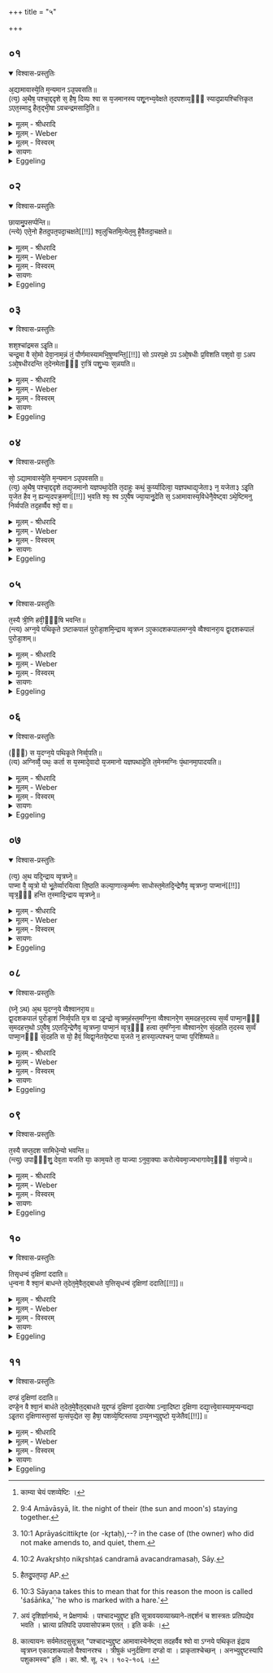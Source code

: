 +++
title = "५"

+++


## ०१


<details open><summary>विश्वास-प्रस्तुतिः</summary>

अ᳘द्यामावास्ये᳘ति म᳘न्यमान ऽउ᳘पवसति॥  
(त्य᳘) अ᳘थैष᳘ पश्चा᳘द्ददृशे स᳘ हैष᳘ दिव्यः श्वा स य᳘जमानस्य पशू᳘नभ्य᳘वेक्षते त᳘दपशव्य᳘ᳫँ᳘ स्याद᳘प्रायश्चित्तिकृत ऽएत᳘स्मादु हैत᳘द्भी᳘षा ऽवचन्द्रमसादि᳘ति॥
</details>

<details><summary>मूलम् - श्रीधरादि</summary>

अ᳘द्यामावास्ये᳘ति म᳘न्यमान ऽउ᳘पवसति॥  
(त्य᳘) अ᳘थैष᳘ पश्चा᳘द्ददृशे स᳘ हैष᳘ दिव्यः श्वा स य᳘जमानस्य पशू᳘नभ्य᳘वेक्षते त᳘दपशव्य᳘ᳫँ᳘ स्याद᳘प्रायश्चित्तिकृत ऽएत᳘स्मादु हैत᳘द्भी᳘षा ऽवचन्द्रमसादि᳘ति॥
</details>

<details><summary>मूलम् - Weber</summary>

अॗद्यामावास्ये᳘ति म᳘न्यमान उ᳘पवसति॥  
अ᳘थैष᳘ पश्चा᳘द्ददृशे स᳘ हैष᳘ दिव्यः श्वा स य᳘जमानस्य पशू᳘नभ्य᳘वेक्षते त᳘दपशव्य᳘ᳫं᳘ स्याद᳘प्रायश्चित्तिकृत एत᳘स्मादु हैत᳘द्भीषावचन्द्रमसादि᳘ति॥
</details>

<details><summary>मूलम् - विस्वरम्</summary>

**दर्शयागे पश्चाच्चंद्रदर्शने त्रिहविष्का अभ्युदितेष्टिः (प्रायश्चित्तेष्टिः) ।** [^१_१९] 

अद्यामावास्येति मन्यमान उपवसति । अथैष पश्चाद्ददृशे । स हैष दिव्यः श्वा । स यजमानस्य पशूनभ्यवेक्षते । तदपशव्यं स्यादप्रायश्चित्तिकृतः । एतस्मादु हैतद्भीषा ऽवचंद्रमसादिति ॥ १ ॥ 

[^१_१९]: काम्या चेयं पशव्येष्टिः । 
</details>

<details><summary>सायणः</summary>

(गृह्यम्) दर्शयागे पुरस्ताच्चंद्रदर्शने प्रायश्चित्तेष्टिरुक्ता, अथ पश्चात्तद्दर्शने नैमित्तिकीमिष्टिं विधित्सुराह- **अद्यामावास्येति मन्यमान** इति । "पर्वणो यश्चतुर्थो ऽश आद्याः प्रतिपदस्त्रयः । यागकालः स विज्ञेयः" (मुरारिकृतपर्वनिर्णये.) इति स्मृत्युक्तकालमतिक्रम्य प्रतिपत्तुरीयपादादिकाले अद्येदानीं अमावास्येति दर्शयागस्यायं काल इति मोहात् 'मन्यमानो' यदा 'उपवसति' औपवसथ्यं कर्म करोति । अथानंतरं सायंकाले 'एषः' चंद्रमाः 'पश्चात्' प्रतीच्यां दिशि 'ददृशे' दृश्यते चोदितं कालमतिक्रम्याकाले कर्म कृतमिति ज्ञायत इत्यर्थः । 'सः' पश्चात् दृश्यमानः 'एषः' चंद्रः 'दिव्यः' दिवि भवः 'श्वा' श्ववत् बाधकः । 'सः' 'अस्य' यजमानस्य पशून् गो ऽश्वाविमहिषादीन् 'अभ्यवेक्षते' अभ्यवहर्तुं पश्यति । यथा सालावृको वने संचरतो मेषादीन् पशून् अभ्यवजिहीर्षति, तद्वत् । तस्मात् चंद्रदर्शनं 'अप्रायश्चित्तिकृतः' प्रायो नाम विध्यतिक्रमजनितो दोषः, तस्य चित्तिः, तत्समाधायकं ज्ञानपूर्वकं कर्म तदकुर्वतो यजमानस्य 'अपशव्यं' पशुभ्यो हितं पराव्यं तद्विलक्षणं स्यात् । तच्चंद्रदर्शनं पशुहानिकृदित्यर्थः एतदेवोपपाद्यते- **एतस्मादि**ति । एतस्मादेव खलु चंद्रसंबंधिश्वरूपेण पूर्वोक्तात् । अत एव 'अवचंद्रमसात्' अवकृष्टो निकृष्टः चंद्रमाः अवचंद्रमसः । "अनसन्तान्नपुंसकात्" (पा. सू. ५ । ४ । १०३) इति अनपुंसकाल्लिंगादपि व्यत्ययेनाकारः समासांतः । तस्माच्चन्द्रादिति 'भीषा' उक्तरूपया भीत्या ॥ १ ॥ 
</details>

<details><summary>Eggeling</summary>

1. He observes the fast thinking, 'To-day is the day of new moon [^egg_96];' and then that (moon) is seen in

[^egg_96]: 9:4 Amāvāsyā, lit. the night of their (the sun and moon's) staying together.

the west. But, indeed, he (the moon) is that heavenly dog: he watches the Sacrificer's cattle (to seize them), and that would not be good for cattle if amends were not made to them [^egg_97]; and through fear of that 'down-coming moon [^egg_98],' as they think him to be,--

[^egg_97]: 10:1 Aprāyaścittikr̥te (or -kr̥taḥ),--? in the case of (the owner) who did not make amends to, and quiet, them.

[^egg_98]: 10:2 Avakr̥shṭo nikr̥shṭaś candramā avacandramasaḥ, Sāy.
</details>


## ०२


<details open><summary>विश्वास-प्रस्तुतिः</summary>

छायामु᳘पसर्प्पन्ति॥  
(न्त्ये) एते᳘नो हैतदुपत᳘पदा᳘चक्षते[[!!]] श्व᳘लुचितमि᳘त्येत᳘मु है᳘वैतदा᳘चक्षते॥
</details>

<details><summary>मूलम् - श्रीधरादि</summary>

छायामु᳘पसर्प्पन्ति॥  
(न्त्ये) एते᳘नो हैतदुपत᳘पदा᳘चक्षते[[!!]] श्व᳘लुचितमि᳘त्येत᳘मु है᳘वैतदा᳘चक्षते॥
</details>

<details><summary>मूलम् - Weber</summary>

छायामु᳘पसर्पन्ति॥  
एते᳘नो हैत᳘दुपत᳘पदा᳘चक्षते [^wbr_1] श्व᳘लुचितमि᳘त्येत᳘मु हैॗवैतदा᳘चक्षते॥  

[^wbr_1]: हैतदु᳘पत᳘पदा᳘ AP.
</details>

<details><summary>मूलम् - विस्वरम्</summary>

छायामुपसर्पन्ति । एतेनो हैतदुपतपत् आचक्षते श्वलुचितमिति । एतमु हैवैतदाचक्षते ॥ २ ॥ 
</details>

<details><summary>सायणः</summary>

'छायामुपसर्पन्ति' उपगच्छन्ति गवाद्याः पशवस्तिरोहिता यजमानस्य भवतीत्यर्थः । 'एतेनो ह' एतेनैव प्रकारेण इति 'उपतपत्' पशूनामुपतापकारि यदेतच्चंद्रदर्शनं ततः 'श्वलुचितं' शुना रिक्तीकृतमित्याचक्षते अभिज्ञाः कथयंति । 'एतमु हैवैतत्' एतमेव चंद्रगतदोषम् एवम् 'आचक्षते' ॥ २ ॥ 
</details>

<details><summary>Eggeling</summary>

2. They steal away into the shade. And therefore, indeed, people call that burning pain 'śvalucita' (dog's clutch);--and therefore they also call that one--
</details>


## ०३


<details open><summary>विश्वास-प्रस्तुतिः</summary>

शश᳘श्चांद्रमस ऽइ᳘ति॥  
चन्द्र᳘मा वै सो᳘मो देवा᳘नाम᳘न्नं तं᳘ पौर्णमास्यामभि᳘षुण्वन्ति᳘[[!!]] सो ऽपरप᳘क्षे ऽप ऽओ᳘षधीः प्र᳘विशति पश᳘वो वा᳘ ऽअप ऽओ᳘षधीरदन्ति त᳘देनमेताᳫँ᳭ रा᳘त्रिं पशु᳘भ्यः स᳘न्नयति॥
</details>

<details><summary>मूलम् - श्रीधरादि</summary>

शश᳘श्चांद्रमस ऽइ᳘ति॥  
चन्द्र᳘मा वै सो᳘मो देवा᳘नाम᳘न्नं तं᳘ पौर्णमास्यामभि᳘षुण्वन्ति᳘[[!!]] सो ऽपरप᳘क्षे ऽप ऽओ᳘षधीः प्र᳘विशति पश᳘वो वा᳘ ऽअप ऽओ᳘षधीरदन्ति त᳘देनमेताᳫँ᳭ रा᳘त्रिं पशु᳘भ्यः स᳘न्नयति॥
</details>

<details><summary>मूलम् - Weber</summary>

शश᳘श्चान्द्रमस इ᳘ति॥  
चन्द्र᳘मा वै सो᳘मो देवा᳘नाम᳘न्नं त᳘म् पौर्णमाॗस्यामभि᳘षुण्वन्तिॗ सोऽपरपॗक्षेऽप ओ᳘षधीः प्र᳘विशति पश᳘वो वा᳘ अप ओ᳘षधीरदन्ति त᳘देनमेतां रा᳘त्रीम् पशु᳘भ्यः सं᳘नयति॥
</details>

<details><summary>मूलम् - विस्वरम्</summary>

शशश्चांद्रमस इति । चंद्रमा वै सोमो देवानामन्नम् । तं पौर्णमास्यामभिषुण्वंति । सो ऽपरपक्षे ऽप ऽओषधीः प्रविशति । पशवो वा अप ओषधीरदंति । तदेनमेतां रात्रिं पशुभ्यः सन्नयति ॥ ३ ॥ 
</details>

<details><summary>सायणः</summary>

'चन्द्रमसः' संबंधी तन्मण्डलमध्यवर्ती 'शशः' इति । अत एव तस्य शशांक इति प्रसिद्धिः । इतो ऽपि चन्द्रदर्शनात्प्रागेव शुद्धायाममावास्यायां उपवसथः कार्य इत्याह- **चंद्रमा वा** इति । **तं पौर्णमास्यामि**ति । उपचयकाष्ठा गतं तं देवान्नरूपं चंद्रमसं पौर्णमासीकाले 'अभिषुण्वंति' पातुं द्रवीकुर्वंति । स चाभिषवेणेतः अनुष्ठिता ऽपरपक्षे अप ओषधीश्च प्रविशति । पशवस्ता ओषधीर्जग्ध्वा अपश्च पीत्वा स्वात्मनि तं चांद्रमसं कृत्स्नं रसममावास्यायां धारयंति । तत 'एनं' रसमेतां रात्रिम् । "अत्यंतसंयोगे द्वितीया"- (पा. सू. २ । ३ । ५) । अमावास्यायाः संबन्धिन्यां रात्रौ 'पशुभ्यः' 'सकाशात् सन्नयति' सम्यक् प्रापयति । तत्सन्नयनं प्रतिपच्चंद्रदर्शने सति नोपपद्यत इत्यर्थः ॥ ३ ॥ 
</details>

<details><summary>Eggeling</summary>

3. 'The hare in the moon [^egg_99].' Soma, the food of the gods, indeed, is the moon: at full moon they press him; and in the subsequent half of the month he enters the waters and plants; and, the cattle feeding on the water and the plants, he then during that night (of new moon) collects him from the cattle.

[^egg_99]: 10:3 Sāyaṇa takes this to mean that for this reason the moon is called 'śaśāṅka,' 'he who is marked with a hare.'
</details>


## ०४


<details open><summary>विश्वास-प्रस्तुतिः</summary>

सो᳘ ऽद्यामावास्ये᳘ति म᳘न्यमान ऽउ᳘पवसति॥  
(त्य᳘) अ᳘थैष᳘ पश्चा᳘द्ददृशे तद्य᳘जमानो यज्ञपथा᳘देति त᳘दाहुः कथं᳘ कुर्य्यादित्वा᳘ यज्ञपथाद्य᳘जेता३ न᳘ यजेता३ ऽइ᳘ति य᳘जेत हैव न᳘ ह्यन्य᳘दपक्र᳘मणं[[!!]] भ᳘वति श्वः᳘ श्व ऽए᳘वैष ज्या᳘यानु᳘देति स᳘ ऽआमावास्य᳘विधेनै᳘वेष्ट्वा ऽथे᳘ष्टिमनु निर्व्वपति तद᳘हर्व्वैव श्वो᳘ वा॥
</details>

<details><summary>मूलम् - श्रीधरादि</summary>

सो᳘ ऽद्यामावास्ये᳘ति म᳘न्यमान ऽउ᳘पवसति॥  
(त्य᳘) अ᳘थैष᳘ पश्चा᳘द्ददृशे तद्य᳘जमानो यज्ञपथा᳘देति त᳘दाहुः कथं᳘ कुर्य्यादित्वा᳘ यज्ञपथाद्य᳘जेता३ न᳘ यजेता३ ऽइ᳘ति य᳘जेत हैव न᳘ ह्यन्य᳘दपक्र᳘मणं[[!!]] भ᳘वति श्वः᳘ श्व ऽए᳘वैष ज्या᳘यानु᳘देति स᳘ ऽआमावास्य᳘विधेनै᳘वेष्ट्वा ऽथे᳘ष्टिमनु निर्व्वपति तद᳘हर्व्वैव श्वो᳘ वा॥
</details>

<details><summary>मूलम् - Weber</summary>

सोॗऽद्यामावास्ये᳘ति म᳘न्यमान उ᳘पवसति॥  
अ᳘थैष᳘ पश्चा᳘द्ददृशे तद्य᳘जमानो यज्ञपथा᳘देति त᳘दाहुः कथं᳘ कुर्यादित्वा᳘ यज्ञपथाद्य᳘जेता३ न᳘ यजेता३ इ᳘ति य᳘जेत हैव न ह्य᳘न्य᳘दपक्र᳘मणम् भ᳘वति श्वः᳘ श्व एॗवैष ज्या᳘यानु᳘देति स᳘ आमावास्य᳘विधेनैॗवेष्ट्वाथे᳘ष्टिमनुनि᳘र्वपति तद᳘हर्वैव श्वो᳘ वा॥
</details>

<details><summary>मूलम् - विस्वरम्</summary>

सो ऽद्यामावास्येति मन्यमान उपवसति । अथैष पश्चाद्ददृशे । तद्यजमानो यज्ञपथादेति । तदाहुः कथं कुर्यात् इत्वा यज्ञपथाद्यजेता ३ न यजेता ३ इति । यजेत हैव । न ह्यन्यदपक्रमणं भवति । श्वः श्व एवैष ज्यायानुदेति । सं आमावास्यविधेनैवेष्ट्वा- अथेष्टिमनुनिर्वपति । तदहर्वैव श्वो वा ॥ ४ ॥ 
</details>

<details><summary>सायणः</summary>

दर्शयागस्यातिक्रांतकालत्वे दोषमुपन्यस्य तत्रानुष्ठानप्रकारमाह- **सो ऽद्यामावास्ये**ति । व्याख्यातार्थः । तत्तथा पश्चाच्चंद्रदर्शने [^१_२०] सति यजमानो 'यज्ञपथात्' अनुष्ठानमार्गात् 'एति' अपक्रामति "ऋक्पूरब्धूः" (पा. सू. ५ । ४ । ७४) इति अकारः समासांतः । अत्र कर्तव्यविशेषमुपदेष्टुं ब्रह्मवादिनां प्रश्नमुद्भावयति- **तदाहुः कथं कुर्यादित्वा यज्ञपथादि**ति । 'इत्वा' गत्वा प्रच्युतो भूत्वेत्यर्थः । किं प्रक्रांतेन दर्शयागेन 'यजेत न यजेतेति' तेषां मीमांसा । "विचार्यमाणानाम्" (पा. सू. ८ । २ । ९७) इत्युभयत्र प्लुतिः । एवं विचार्य यागपक्षमेव निर्द्धारयति- **यजेत हैवे**ति । 'अपक्रमणं' दोषनिष्क्रमणद्वारं, तदानीमेव प्रकृतयागनिर्वर्तने कारणमाह- **श्वः श्व एवैष** इति । 'श्वः श्वः' उत्तरोत्तरदिवसे कलावृद्ध्या 'ज्यायान्' वृद्धतर एव सन्नुदेति । तथा च कालातिक्रम ओषधिगतश्चंद्रः प्रतिक्षणं ततो ऽपसर्पतीति प्रकृतो दर्शयागः शीघ्रं समापनीय इत्यर्थः । अनंतरमेवैतद्दोषपरिहाराय प्रायश्चित्तेष्टिः कर्तव्येति विधत्ते- **स आमावास्यविधेनैवे**ति । यश्चोदितकाले ऽनुष्ठितो ऽमावास्यायागः, तत्प्रकारेणैव प्रतिपदि प्रक्रांतां दर्शेष्टिं समाप्य, अनंतरमेव एतां त्रिहविष्कां वक्ष्यमाणामिष्टिमनुनिर्वपेत् । सा च सद्यस्काला द्व्यहःकालसाध्या वा कार्येत्याह- **तदहर्वैवे**ति ॥ ४ ॥ 

[^१_२०]: अयं दृशिर्ज्ञानार्थः, न प्रेक्षणार्थः । पश्चादभ्युद्दृष्ट इति सूत्रावयवव्याख्याने-तद्दर्शनं च शास्त्रतः प्रतिपद्येव भवति । भ्रात्या प्रतिपदि उपवासोपक्रम एतत् । इति कर्कः । 
</details>

<details><summary>Eggeling</summary>

4. He keeps the fast thinking, 'To-day is the day of new moon;' and then that (moon) is seen in the west, and the Sacrificer departs from the path of sacrifice. As to this they say, 'What should one do when he has departed from the path of the sacrifice? Should he sacrifice, or should he not sacrifice?' He should certainly sacrifice, for there is no other way out of it: day after day that (moon) rises larger. Having performed offering after the manner of the New-moon sacrifice, he takes out material for an additional offering either on the same, or on the following day.
</details>


## ०५


<details open><summary>विश्वास-प्रस्तुतिः</summary>

त᳘स्यै त्री᳘णि हवी᳘ᳫँ᳘षि भवन्ति॥  
(न्त्य) अग्न᳘ये पथिकृ᳘ते ऽष्टाकपालं पुरोडा᳘शमि᳘न्द्राय व्वृत्रघ्न ऽए᳘कादशकपालमग्न᳘ये व्वैश्वानरा᳘य द्वा᳘दशकपालं पुरोडा᳘शम्॥
</details>

<details><summary>मूलम् - श्रीधरादि</summary>

त᳘स्यै त्री᳘णि हवी᳘ᳫँ᳘षि भवन्ति॥  
(न्त्य) अग्न᳘ये पथिकृ᳘ते ऽष्टाकपालं पुरोडा᳘शमि᳘न्द्राय व्वृत्रघ्न ऽए᳘कादशकपालमग्न᳘ये व्वैश्वानरा᳘य द्वा᳘दशकपालं पुरोडा᳘शम्॥
</details>

<details><summary>मूलम् - Weber</summary>

त᳘स्य त्री᳘णि हवीं᳘षि भवन्ति॥  
अग्न᳘ये पथिकृ᳘तेऽष्टाकपालम् पुरोडा᳘शमि᳘न्द्राय वृत्रघ्न ए᳘कादशकपालमग्न᳘ये वैश्वानरा᳘य द्वा᳘दशकपालम् पुरोडा᳘शम्॥
</details>

<details><summary>मूलम् - विस्वरम्</summary>

तस्यै त्रीणि हवींषि भवंति । अग्नये पथिकृते ऽष्टाकपालं पुरोडाशम्, इंद्राय वृत्रघ्न एकादशकपालम्, अग्नये वैश्वानराय द्वादशकपालं पुरोडाशम् ॥ ५ ॥ 
</details>

<details><summary>सायणः</summary>

कतिहविष्का सेति तत्राह- **तस्यै त्रीणी**ति । षष्ठ्यर्थे चतुर्थी (पा. सू. २ । ३ । ६२ । वा.) । तान्येव हवींषि दर्शयति- **अग्नये पथिकृत** इति ॥ ५ ॥ 
</details>

<details><summary>Eggeling</summary>

5. There are three chief oblations for this (offering),--(he prepares) a cake on eight potsherds for

 Agni Pathikr̥t (the path-maker), one on eleven potsherds for Indra Vr̥trahan (the slayer of Vr̥tra), and a cake on twelve potsherds for Agni Vaiśvānara.
</details>


## ०६


<details open><summary>विश्वास-प्रस्तुतिः</summary>

(ᳫँ᳭) स य᳘दग्न᳘ये पथिकृ᳘ते निर्व्व᳘पति॥  
(त्य) अग्निर्व्वै᳘ पथः᳘ कर्ता स य᳘स्मादे᳘वादो य᳘जमानो यज्ञपथादे᳘ति त᳘मेनमग्निः पं᳘थानमा᳘पादयति॥
</details>

<details><summary>मूलम् - श्रीधरादि</summary>

(ᳫँ᳭) स य᳘दग्न᳘ये पथिकृ᳘ते निर्व्व᳘पति॥  
(त्य) अग्निर्व्वै᳘ पथः᳘ कर्ता स य᳘स्मादे᳘वादो य᳘जमानो यज्ञपथादे᳘ति त᳘मेनमग्निः पं᳘थानमा᳘पादयति॥
</details>

<details><summary>मूलम् - Weber</summary>

स य᳘दग्न᳘ये पथिकृ᳘ते निर्व᳘पति॥  
अग्निर्वै᳘ पथः᳘ कर्ता स य᳘स्मादेॗवादो य᳘जमानो यज्ञपथादे᳘ति त᳘मेनमग्निः प᳘न्थानमा᳘पादयति॥
</details>

<details><summary>मूलम् - विस्वरम्</summary>

स यदग्नये पथिकृते निर्वपति । अग्निर्वै पथः कर्ता । स यस्मादेवादो यजमानो यज्ञपथादेति । तमेनमग्निः पंथानमापादयति ॥ ६ ॥ 
</details>

<details><summary>सायणः</summary>

तानि क्रमेणानूद्य व्याचष्टे- **स यदग्नये पथिकृत** इति । 'पथः' यज्ञमार्गस्य भ्रष्टस्य 'अग्निः' खलु 'कर्ता' पुनः प्रापयिता । अतः सो ऽग्निस्तं पंथानम् 'एनं' यजमानं प्रापयति । 'यस्मात्' यज्ञपथादेव 'अदः' अमुत्र 'यजमान एति' अपक्रामति । अतः पथिकृद्विशेषणविशिष्टाग्नेर्यागो युक्त इत्यर्थः ॥ ६ ॥ 
</details>

<details><summary>Eggeling</summary>

6. Now as to why he prepares (an oblation) for Agni Pathikr̥t,--it is that Agni, being the maker of the path, leads the Sacrificer (back) to the path of sacrifice, from which he now departs.
</details>


## ०७


<details open><summary>विश्वास-प्रस्तुतिः</summary>

(त्य᳘) अ᳘थ यदि᳘न्द्राय व्वृत्रघ्ने᳘॥  
पाप्मा वै᳘ व्वृत्रो यो भू᳘तेर्व्वारयित्वा ति᳘ष्ठति कल्या᳘णात्क᳘र्म्मणः साधोस्त᳘मेतदि᳘न्द्रेणैव᳘ व्वृत्रघ्ना᳘ पाप्मानं[[!!]] व्वृत्र᳘ᳫँ᳘ हन्ति त᳘स्मादि᳘न्द्राय व्वृत्रघ्ने᳘॥
</details>

<details><summary>मूलम् - श्रीधरादि</summary>

(त्य᳘) अ᳘थ यदि᳘न्द्राय व्वृत्रघ्ने᳘॥  
पाप्मा वै᳘ व्वृत्रो यो भू᳘तेर्व्वारयित्वा ति᳘ष्ठति कल्या᳘णात्क᳘र्म्मणः साधोस्त᳘मेतदि᳘न्द्रेणैव᳘ व्वृत्रघ्ना᳘ पाप्मानं[[!!]] व्वृत्र᳘ᳫँ᳘ हन्ति त᳘स्मादि᳘न्द्राय व्वृत्रघ्ने᳘॥
</details>

<details><summary>मूलम् - Weber</summary>

अ᳘थ यदि᳘न्द्राय वृत्रघ्ने᳟॥  
पाप्मा वै᳘ वृत्रो यो भू᳘तेर्वारयित्वा ति᳘ष्ठति कल्या᳘णात्क᳘र्मणः साधोस्त᳘मेतदि᳘न्द्रेणैव᳘ वृत्रघ्ना᳘ पाप्मा᳘नं वृत्र᳘ᳫं᳘ हन्ति त᳘स्मादि᳘न्द्राय वृत्रघ्ने᳟॥
</details>

<details><summary>मूलम् - विस्वरम्</summary>

अथ यदिंद्राय वृत्रघ्ने । पाप्मा वै वृत्रः । यो भूतेर्वारयित्वा तिष्ठति कल्याणात्कर्मणः साधोः । तमेतदिंद्रेणैव वृत्रघ्ना पाप्मानं वृत्रं हंति । तस्मादिंद्राय वृत्रघ्ने ॥ ७ ॥ 
</details>

<details><summary>सायणः</summary>

द्वितीययागदेवताया अपि विशेषणं प्रकृतोपयोगित्वेन समर्थयते- **पाप्मा वै वृत्र** इति । 'वृत्रघ्ने' इत्यत्र हननक्रियां प्रति कर्मभूतो यो वृत्रः सः 'पाप्मा' । तं विशिनष्टि- **यो भूतेरि**ति । 'साधोः' यथाकालमनुष्ठितात्, कल्याणाच्छोभनफलसाधनात्, 'कर्मणः' या 'भूतिः' फलोत्पत्तिः, तां 'वारयित्वा' यः पाप्मा 'तिष्ठति' । भूतेरिति कर्मणि षष्ठी (पा. सू. २ । ३ । ५०) । **तमेतदि**त्यादि स्पष्टम् ॥ ७ ॥ 
</details>

<details><summary>Eggeling</summary>

7. And as to why to Indra Vr̥trahan,--Vr̥tra is sin: with the help of Indra, the slayer of Vr̥tra, he thus slays sin, Vr̥tra, which ever keeps him from well-being, from virtue, and from the good work: this is why he (offers) to Indra Vr̥trahan.
</details>


## ०८


<details open><summary>विश्वास-प्रस्तुतिः</summary>

(घ्ने᳘ ऽथ) अ᳘थ य᳘दग्न᳘ये व्वैश्वानरा᳘य॥  
द्वा᳘दशकपालं पुरोडा᳘शं निर्व्व᳘पति य᳘त्र वा ऽइ᳘न्द्रो व्वृत्रम᳘हंस्त᳘मग्नि᳘ना व्वैश्वानरे᳘ण स᳘मदहत्त᳘दस्य स᳘र्व्वं पाप्मा᳘नᳫँ᳭ स᳘मदहत्त᳘थो ऽए᳘वैष᳘ ऽएतदि᳘न्द्रेणैव᳘ व्वृत्रघ्ना᳘ पाप्मा᳘नं व्वृत्र᳘ᳫँ᳘ हत्वा त᳘मग्नि᳘ना व्वैश्वानरे᳘ण सं᳘दहति त᳘दस्य स᳘र्व्वं पाप्मा᳘नᳫँ᳭ सं᳘दहति स यो᳘ हैवं᳘ व्विद्वा᳘नेतये᳘ष्ट्या य᳘जते न᳘ हास्या᳘ल्पश्चन᳘ पाप्मा प᳘रिशिष्यते॥
</details>

<details><summary>मूलम् - श्रीधरादि</summary>

(घ्ने᳘ ऽथ) अ᳘थ य᳘दग्न᳘ये व्वैश्वानरा᳘य॥  
द्वा᳘दशकपालं पुरोडा᳘शं निर्व्व᳘पति य᳘त्र वा ऽइ᳘न्द्रो व्वृत्रम᳘हंस्त᳘मग्नि᳘ना व्वैश्वानरे᳘ण स᳘मदहत्त᳘दस्य स᳘र्व्वं पाप्मा᳘नᳫँ᳭ स᳘मदहत्त᳘थो ऽए᳘वैष᳘ ऽएतदि᳘न्द्रेणैव᳘ व्वृत्रघ्ना᳘ पाप्मा᳘नं व्वृत्र᳘ᳫँ᳘ हत्वा त᳘मग्नि᳘ना व्वैश्वानरे᳘ण सं᳘दहति त᳘दस्य स᳘र्व्वं पाप्मा᳘नᳫँ᳭ सं᳘दहति स यो᳘ हैवं᳘ व्विद्वा᳘नेतये᳘ष्ट्या य᳘जते न᳘ हास्या᳘ल्पश्चन᳘ पाप्मा प᳘रिशिष्यते॥
</details>

<details><summary>मूलम् - Weber</summary>

अ᳘थ य᳘दग्न᳘ये वैश्वानरा᳘य॥  
द्वा᳘दशकपालम् पुरोडा᳘शं निर्व᳘पति य᳘त्र वा इ᳘न्द्रो वृत्रम᳘हंस्त᳘मग्नि᳘ना वैश्वानरे᳘ण स᳘मदहत्त᳘दस्य स᳘र्वम् पाप्मा᳘नᳫं स᳘मदहत्त᳘थो एॗवैष᳘ एतदि᳘न्द्रेणैव᳘ वृत्रघ्ना᳘ पाप्मा᳘नं वृत्र᳘ᳫं᳘ हत्वा त᳘मग्नि᳘ना वैश्वानरे᳘ण संदहति त᳘दस्य स᳘र्वम् पाप्मा᳘नᳫं सं᳘दहति स यो᳘ हैवं᳘ विद्वा᳘नेतये᳘ष्ट्या य᳘जते न᳘ हास्या᳘ल्पश्चन᳘ पाप्मा प᳘रिशिष्यते॥
</details>

<details><summary>मूलम् - विस्वरम्</summary>

अथ यदग्नये वैश्वानराय द्वादशकपालं पुरोडाशं निर्वपति । यत्र वा इंद्रो वृत्रमहन् । तमग्निना वैश्वानरेण समदहत् । तदस्य सर्वं पाप्मानं समदहत् । तथो एवैष एतदिंद्रेणैव वृत्रघ्ना पाप्मानं वृत्रं हत्वा तमग्निना वैश्वानरेण संदहति । तदस्य सर्वं पाप्मानं संदहति । स यो हैवं विद्वानेतयेष्ट्या यजते । न हास्याल्पश्चन पाप्मा परिशिष्यते ॥ ८ ॥ 
</details>

<details><summary>सायणः</summary>

वार्त्रघ्नयागानंतरमाग्नेययागस्य कर्तव्यतां प्रतिपादयति- **यत्र वा इंद्र** इति । हतस्य वृत्रस्य पुनरुद्भवशंकया 'तं' हतं वृत्रं वैश्वानरगुणकेनाग्निना 'इंद्रः समदहत्' भस्मसात्कृतवान् । तत्ततः सो ऽग्निः अस्येंद्रस्य 'सर्वं' वृत्ररूपं 'पाप्मानं समदहत्' । पुरावृत्तसंसिद्धमर्थं प्रकृते योजयति- **तथो एवैष** इति । 'एषः' यजमानः तथैव वृत्रहननगुणविशिष्टेन 'इंद्रेणैव' अयथाकालानुष्ठानजनितं पापरूपं 'वृत्रं हत्वा' 'तं वैश्वानरेणाग्निना' सम्यक् 'दहति' भस्मीकरोति । तदनंतरं सो ऽग्निः 'अस्य' यजमानस्य 'सर्वं पाप्मानं संदहति' । प्रकृतमुपसंहरति- **स यो हैवमि**ति । अल्पश्चनेति । चनशब्दो ऽप्यर्थे ॥ ८ ॥ 
</details>

<details><summary>Eggeling</summary>

8. And as to why he prepares a cake on twelve potsherds for Agni Vaiśvānara,--when Indra had slain Vr̥tra, he burnt him completely by means of Agni Vaiśvānara, and thereby burnt all his (Vr̥tra's) sin; and in like manner does that (Sacrificer) now, after slaying sin, Vr̥tra, with the help of Indra Vr̥trahan, burn him, and all that sin of his, by means of Agni Vaiśvānara; and, verily, not the slightest sin remains in him who, knowing this, performs this offering.
</details>


## ०९


<details open><summary>विश्वास-प्रस्तुतिः</summary>

त᳘स्यै सप्त᳘दश सामिधे᳘न्यो भवन्ति॥  
(न्त्यु) उपाᳫँ᳭शु᳘ देव᳘ता यजति याः᳘ काम᳘यते ता᳘ याज्या ऽनुवा᳘क्याः करोत्येवमा᳘ज्यभागावेव᳘ᳫँ᳘ संया᳘ज्ये॥
</details>

<details><summary>मूलम् - श्रीधरादि</summary>

त᳘स्यै सप्त᳘दश सामिधे᳘न्यो भवन्ति॥  
(न्त्यु) उपाᳫँ᳭शु᳘ देव᳘ता यजति याः᳘ काम᳘यते ता᳘ याज्या ऽनुवा᳘क्याः करोत्येवमा᳘ज्यभागावेव᳘ᳫँ᳘ संया᳘ज्ये॥
</details>

<details><summary>मूलम् - Weber</summary>

त᳘स्यै सप्त᳘दश सामिधेॗन्यो भवन्ति॥  
उपांशु᳘ देव᳘ता यजति याः᳘ काम᳘यते ता᳘ याज्यानुवाॗक्याः करोत्येवमा᳘ज्यभागावेव᳘ᳫं᳘ संयाॗज्ये॥
</details>

<details><summary>मूलम् - विस्वरम्</summary>

तस्यै सप्तदश सामिधेन्यो भवंति । उपांशु देवता यजति । याः कामयते, ता याज्यानुवाक्याः करोति । एवमाज्यभागौ । एवं संयाज्ये ॥ ९ ॥ 
</details>

<details><summary>सायणः</summary>

अथास्याग्निष्टौ "प्रकृतिवत् विकृतिः कर्तव्या" इति चोदकप्राप्तेषु अंगेषु विशेषं विधत्ते- **तस्यै सप्तदश सामिधेन्य** इति । समिदाधानार्था ऋचः 'सामिधेन्यः' । ताः प्रकृतौ पंचदश । अत्र चोदकप्राप्तास्ताः "पृथुपाजवत्यौ धाय्ये द्वे" इति 'सप्तदश भवंति' । प्रकृतौ प्रधानयागे उच्चैष्ट्वं धर्मः । अत्र तदपवादेन उपांशुत्वं विधीयते- **उपांशु देवता यजती**ति । 'देवताः' प्रधानदेवताः । **याः कामयत** इत्यादि । प्रकृतदेवतालिंगयुक्ताः चतुःषष्ट्यां दाशतय्यां समाम्नाताः 'याः' ऋचः 'कामयते' ताः 'याज्यानुवाक्याः' कुर्यात् । तत्रैता एवेति नियमो नास्तीत्यर्थः । आज्यभागयोः स्विष्टकृद्यागे च याज्या ऽनुवाक्यासु याथाकाम्यमतिदिशति- **एवमाज्यभागावि**ति । **एवं संयाज्ये इति च** ॥ ९ ॥ 
</details>

<details><summary>Eggeling</summary>

9. For this (offering) there are seventeen kindling-verses. He offers to the deities in a low voice, and makes any (verses) he pleases his invitatory and offering-formulas. In like manner (those of) the two butter-portions and the two formulas of the Svishṭakr̥t.
</details>


## १०


<details open><summary>विश्वास-प्रस्तुतिः</summary>

तिसृधन्वं द᳘क्षिणां ददाति॥  
ध᳘न्वना वै श्वा᳘नं बाधन्ते त᳘देत᳘मे᳘वैत᳘द्बाधते य᳘त्तिसृधन्वं द᳘क्षिणां ददाति[[!!]]॥
</details>

<details><summary>मूलम् - श्रीधरादि</summary>

तिसृधन्वं द᳘क्षिणां ददाति॥  
ध᳘न्वना वै श्वा᳘नं बाधन्ते त᳘देत᳘मे᳘वैत᳘द्बाधते य᳘त्तिसृधन्वं द᳘क्षिणां ददाति[[!!]]॥
</details>

<details><summary>मूलम् - Weber</summary>

तिसृधन्वं द᳘क्षिणां ददाति॥  
ध᳘न्वना वै श्वा᳘नम् बाधन्ते त᳘देत᳘मेॗवैत᳘द्बाधते य᳘त्तिसृधन्वं द᳘क्षिणां द᳘दाति॥
</details>

<details><summary>मूलम् - विस्वरम्</summary>

तिसृधन्वं दक्षिणां ददाति । धन्वना वै श्वानं बाधंते । तदेतमेवैतद्बाधते । यत्तिसृधन्वं दक्षिणां ददाति ॥ १० ॥ 
</details>

<details><summary>सायणः</summary>

दक्षिणाद्रव्यं विधाय स्तौति- **तिसृधन्वमि**ति । तिसृभिरिषुभिर्युक्तं धन्व 'तिसृधन्वम्' । पूर्ववदकारांतः समासांतः (पा. सू. ५ । ४ । ७४) । धनुषा खलु लोके 'श्वानं बाधंते' । तत्तत 'एतं' चंद्रात्मकं दिव्यं श्वानं 'एतत्' एतेन दीयमानेन धनुषा 'बाधते' हिनस्ति ॥ १० ॥ 
</details>

<details><summary>Eggeling</summary>

10. A bow with three arrows he gives as dakshiṇā; for with the bow a dog is driven away: he thus drives away that (dog, the moon) when he gives a bow with three arrows as dakshiṇā.
</details>


## ११


<details open><summary>विश्वास-प्रस्तुतिः</summary>

दण्डं द᳘क्षिणां ददाति॥  
दण्डे᳘न वै श्वा᳘नं बाधंते त᳘देत᳘मे᳘वैत᳘द्बाधते य᳘द्दण्डं द᳘क्षिणां द᳘दात्येषा ऽन्वा᳘दिष्टा द᳘क्षिणा दद्या᳘त्त्वे᳘वास्याम᳘प्यन्यद्या ऽइ᳘तरा द᳘क्षिणास्ता᳘सां य᳘त्संप᳘द्येत सा᳘ हैषा᳘ पशव्ये᳘ष्टिस्तया ऽप्य᳘नभ्युद्दृष्टो य᳘जेतैव[[!!]]॥
</details>

<details><summary>मूलम् - श्रीधरादि</summary>

दण्डं द᳘क्षिणां ददाति॥  
दण्डे᳘न वै श्वा᳘नं बाधंते त᳘देत᳘मे᳘वैत᳘द्बाधते य᳘द्दण्डं द᳘क्षिणां द᳘दात्येषा ऽन्वा᳘दिष्टा द᳘क्षिणा दद्या᳘त्त्वे᳘वास्याम᳘प्यन्यद्या ऽइ᳘तरा द᳘क्षिणास्ता᳘सां य᳘त्संप᳘द्येत सा᳘ हैषा᳘ पशव्ये᳘ष्टिस्तया ऽप्य᳘नभ्युद्दृष्टो य᳘जेतैव[[!!]]॥
</details>

<details><summary>मूलम् - Weber</summary>

दण्डं द᳘क्षिणां ददाति॥  
दण्डे᳘न वै श्वा᳘नम् बाधन्ते त᳘देत᳘मेॗवैत᳘द्बाधते य᳘द्दण्डं द᳘क्षिणां द᳘दात्येषा न्वा᳘दिष्टा द᳘क्षिणा दद्याॗत्त्वेॗवास्याम᳘प्यन्यद्या इ᳘तरा द᳘क्षिणास्ता᳘सां य᳘त्सम्प᳘द्येत सा᳘ हैषा᳘ पशव्ये᳘ष्टिस्तयाप्य᳘नभ्युद्दृष्टो य᳘जेतैव᳟॥
</details>

<details><summary>मूलम् - विस्वरम्</summary>

दंडं दक्षिणां ददाति । दण्डेन वै श्वानं बाधंते । तदेतमेवैतद्बाधते । यद्दंडं ददाति । एषा ऽन्वादिष्टा दक्षिणा । दद्यात्त्वेव अस्यामप्यन्यत् । या इतरा दक्षिणाः । तासां यत्संपद्येत । सा हैषा पशव्येष्टिः । तया ऽप्यनभ्युद्दृष्टो यजेतैव ॥ ११ ॥ 
</details>

<details><summary>सायणः</summary>

अन्यदपि देयं द्रव्यं दर्शयति- **दण्डं दक्षिणां ददाती**ति । निगदसिद्धो ऽर्थः । एतावदेवेति दक्षिणाद्रव्यस्य नियमो नाभिप्रेत इत्याह- **एषा ऽन्वादिष्टा दक्षिणे**ति । 'एषा' खलु 'आदिष्टा' अस्या इष्टेर्विशेषविहिता 'दक्षिणा' । अतो दद्यादेव अस्यामिष्ट्यां 'अन्यदपि' द्रव्यम् । या उक्तव्यतिरिक्ता इष्ट्यंतरेषु देयाः 'दक्षिणाः' । 'तासां' मध्ये यद्द्रव्यं 'संपद्येत' तद्दद्यादिति संबंधः । 

उक्तनिमित्ताभावे ऽपि पशुकामेन एषा इष्टिः कार्या इति विधत्ते- **सा हैषे**ति । 'सा' खलु 'एषा' इष्टिः 'पशव्या' पशुभ्यो हिता तया 'अनभ्युद्दृष्टो ऽपि' अदृश्यमानचंद्रो ऽपि यजेतैव [^१_२३] ॥ ११ ॥ 

[^१_२३]: कात्यायनः सर्वमेतदसुसूत्रत् "पश्चादभ्युद्दृष्ट आमावास्येनेष्ट्वा तदहर्वैव श्वो वा ऽग्नये पथिकृत इंद्राय व्वृत्रघ्न एकादशकपालो वैश्वानरश्च । त्रीषुकं धनुर्दक्षिणा दण्डो वा । प्राकृताश्चेच्छन् । अनभ्युद्दृष्टस्यापि पशुकामस्य" इति । का. श्रौ. सू. २५ । १०२-१०६ । 

इति श्रीसायणाचार्यविरचिते माधवीये वेदार्थप्रकाशे माध्यन्दिनीयशतपथब्राह्मणभाष्ये एकादशकाण्डे प्रथमाध्याये पञ्चमं ब्राह्मणम् ॥ (११-१-५) ॥ 
</details>

<details><summary>Eggeling</summary>

11. A staff he gives as dakshiṇā; for with a staff

a dog is driven away: he thus drives away that (dog) when he gives a staff as dakshiṇā. This, indeed, is the prescribed dakshiṇā; but he may give anything else besides, of such other (objects meet for) dakshiṇās as may be at his disposal. This, doubtless, is an offering relating to cattle: he may perform it even though (the moon) was not seen (at his New-moon sacrifice).
</details>

